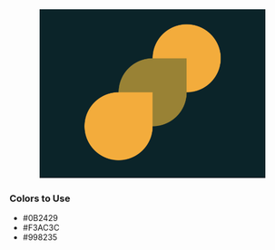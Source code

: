 <div style="text-align:center">
    <img src="../images/5.png" />
</div>

### Colors to Use
- #0B2429 
- #F3AC3C
- #998235